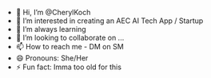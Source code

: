 - 👋 Hi, I’m @CherylKoch
- 👀 I’m interested in creating an AEC AI Tech App / Startup
- 🌱 I’m always learning
- 💞️ I’m looking to collaborate on ...
- 📫 How to reach me - DM on SM
- 😄 Pronouns: She/Her
- ⚡ Fun fact: Imma too old for this

<!---
CherylKoch/CherylKoch is a ✨ special ✨ repository because its `README.md` (this file) appears on your GitHub profile.
You can click the Preview link to take a look at your changes.
--->
